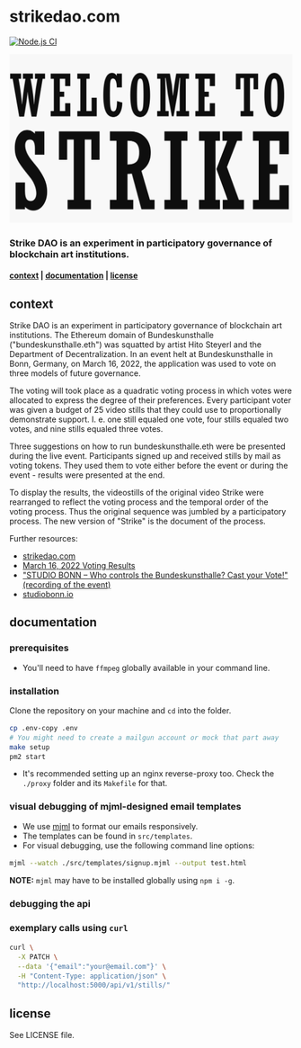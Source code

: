# strikedao.com

[![Node.js CI](https://github.com/strikedao/strikedao.com/actions/workflows/node.js.yml/badge.svg)](https://github.com/strikedao/strikedao.com/actions/workflows/node.js.yml)

<p align="center">
  <img src="/assets/logo.png" />
</p>

### Strike DAO is an experiment in participatory governance of blockchain art institutions.

#### [context](readme.md#context) | [documentation](readme.md#documentation) | [license](readme.md/#license)

## context

Strike DAO is an experiment in participatory governance of blockchain art
institutions. The Ethereum domain of Bundeskunsthalle ("bundeskunsthalle.eth")
was squatted by artist Hito Steyerl and the Department of Decentralization. In
an event helt at Bundeskunsthalle in Bonn, Germany, on March 16, 2022, the
application was used to vote on three models of future governance.

The voting will took place as a quadratic voting process in which votes were
allocated to express the degree of their preferences. Every participant voter
was given a budget of 25 video stills that they could use to proportionally
demonstrate support. I. e. one still equaled one vote, four stills equaled two
votes, and nine stills equaled three votes.

Three suggestions on how to run bundeskunsthalle.eth were be presented during
the live event. Participants signed up and received stills by mail as voting
tokens. They used them to vote either before the event or during the event -
results were presented at the end.

To display the results, the videostills of the original video Strike were
rearranged to reflect the voting process and the temporal order of the voting
process. Thus the original sequence was jumbled by a participatory process. The
new version of "Strike" is the document of the process.

Further resources:

- [strikedao.com](https://strikedao.com)
- [March 16, 2022 Voting Results](https://strikedao.com/result)
- ["STUDIO BONN – Who controls the Bundeskunsthalle? Cast your Vote!"
  (recording of the event)](https://www.youtube.com/watch?v=x3eLgH-Vm74)
- [studiobonn.io](http://studiobonn.io)

## documentation

### prerequisites

- You'll need to have `ffmpeg` globally available in your command line.

### installation

Clone the repository on your machine and `cd` into the folder.

```bash
cp .env-copy .env
# You might need to create a mailgun account or mock that part away
make setup
pm2 start
```

- It's recommended setting up an nginx reverse-proxy too. Check the `./proxy`
  folder and its `Makefile` for that.

### visual debugging of mjml-designed email templates

- We use [mjml](https://documentation.mjml.io) to format our emails
  responsively.
- The templates can be found in `src/templates`.
- For visual debugging, use the following command line options:

```bash
mjml --watch ./src/templates/signup.mjml --output test.html
```

**NOTE:** `mjml` may have to be installed globally using `npm i -g`.

### debugging the api

### exemplary calls using `curl`

```bash
curl \
  -X PATCH \
  --data '{"email":"your@email.com"}' \
  -H "Content-Type: application/json" \
  "http://localhost:5000/api/v1/stills/"
```

## license

See LICENSE file.
